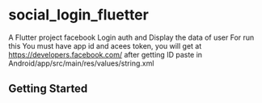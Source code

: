 # social_login_fluetter

A Flutter project facebook Login auth and Display the data of user 
For run this You must have app id and acees token, you will get at https://developers.facebook.com/ 
after getting ID paste in Android/app/src/main/res/values/string.xml


## Getting Started
